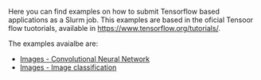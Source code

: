 Here you can find examples on how to submit Tensorflow based applications as a Slurm job. This examples are based in the oficial Tensoor flow tuotorials, available in https://www.tensorflow.org/tutorials/.

The examples avaialbe are:

- [Images - Convolutional Neural Network](cnn)
- [Images - Image classification](image_classification)
